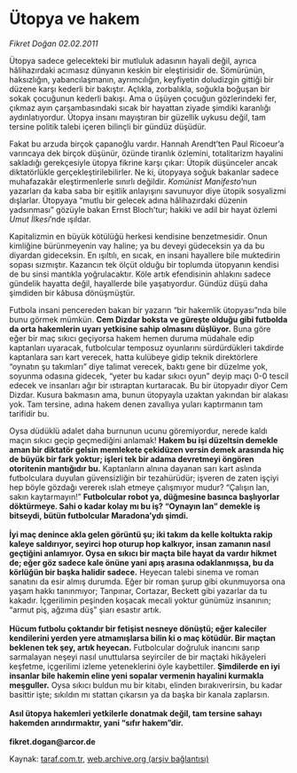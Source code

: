 # Ütopya ve hakem

*Fikret Doğan 02.02.2011*

<div class="yazi"><p>Ütopya sadece gelecekteki bir mutluluk adasının hayali değil, ayrıca hâlihazırdaki acımasız dünyanın keskin bir eleştirisidir de. Sömürünün, haksızlığın, yabancılaşmanın, ayrımcılığın, keyfiyetin doludizgin gittiği bir düzene karşı kederli bir bakıştır. Açlıkla, zorbalıkla, soğukla boğuşan bir sokak çocuğunun kederli bakışı. Ama o üşüyen çocuğun gözlerindeki fer, çıkmaz ayın çarşambasındaki sıcak bir hayattan ziyade şimdiki karanlığı aydınlatıyordur. Ütopya insanı mayıştıran bir güzellik uykusu değil, tam tersine politik talebi içeren bilinçli bir gündüz düşüdür.</p>
<p>Fakat bu arzuda birçok çapanoğlu vardır. Hannah Arendt’ten Paul Ricoeur’a varıncaya dek birçok düşünür, özünde tiranlık özlemini, totalitarizm hayalini sakladığı gerekçesiyle ütopya fikrine karşı çıkar: Ütopik düşünceler ancak diktatörlükle gerçekleştirilebilirler. Ne ki, ütopyaya soğuk bakanlar sadece muhafazakâr eleştirmenlerle sınırlı değildir. <i>Komünist Manifesto</i>’nun yazarları da kaba saba bir eşitlik anlayışını savunuyor diye ütopik sosyalizmi dışlarlar. Ütopyaya “mutlu bir gelecek adına hâlihazırdaki düzenin yadsınması” gözüyle bakan Ernst Bloch’tur; hakiki ve adil bir hayat özlemi <i>Umut İlkesi</i>’nde ışıldar.</p>
<p>Kapitalizmin en büyük kötülüğü herkesi kendisine benzetmesidir. Onun kimliğine bürünmeyenin vay haline; ya bu deveyi güdeceksin ya da bu diyardan gideceksin. En ışıltılı, en sıcak, en insani hayallere bile muktedirin sopası sızmıştır. Kazancın tek ölçüt olduğu bir toplumda ütopyanın kendisi de bu sinsi mantıkla yoğrulacaktır. Köle artık efendisinin ahlakını sadece gündelik hayatta değil, hayallerde bile yaşatıyordur. Gündüz düşü daha şimdiden bir kâbusa dönüşmüştür.</p>
<p>Futbola insani pencereden bakan bir yazarın “bir hakemlik ütopyası”nda bile bunu görmek mümkün. <b>Cem Dizdar boksta ve güreşte olduğu gibi futbolda da orta hakemlerin uyarı yetkisine sahip olmasını düşlüyor.</b> Buna göre eğer bir maç sıkıcı geçiyorsa hakem hemen duruma müdahale edip kaptanları uyaracak, futbolcular temposuz oyunlarını sürdürdükleri takdirde kaptanlara sarı kart verecek, hatta kulübeye gidip teknik direktörlere “oynatın şu takımları” diye talimat verecek, baktı gene bir düzelme yok, soyunma odasına gidecek, “yeter bu kadar sıkıcı oyun” deyip maçı 0-0 tescil edecek ve insanları ağır bir ıstıraptan kurtaracak. Bu bir ütopyadır diyor Cem Dizdar. Kusura bakmasın ama, bunun ütopyayla uzaktan yakından bir alakası yok. Tam tersine, adına hakem denen zavallıya yuları kaptırmanın tam tarifidir bu.</p>
<p>Oysa düdüklü adalet daha burnunun ucunu göremiyordur, nerede kaldı maçın sıkıcı geçip geçmediğini anlamak! <b>Hakem bu işi düzeltsin demekle aman bir diktatör gelsin memlekete çekidüzen versin demek arasında hiç de büyük bir fark yoktur; işleri tek bir adama devretmeyi öngören otoritenin mantığıdır bu.</b> Kaptanların alnına dayanan sarı kart aslında futbolculara duyulan güvensizliğin bir tezahürüdür; işveren de zaten işçiyi hep böyle gözdağı vererek ıslah etmeye çalışmıyor mudur? “Çalışın lan, sakın kaytarmayın!” <b>Futbolcular robot ya, düğmesine basınca başlıyorlar döktürmeye. Sahi o kadar kolay mı bu iş? “Oynayın lan” demekle iş bitseydi, bütün futbolcular Maradona’ydı şimdi.<br/><br/></b><b>İyi maç denince akla gelen görüntü şu; iki takım da kelle koltukta rakip kaleye saldırıyor, seyirci hop oturup hop kalkıyor, insan zamanın nasıl geçtiğini anlamıyor. Oysa en sıkıcı bir maçta bile hayat da vardır hikmet de; eğer göz sadece kale önüne yani apış arasına odaklanmışsa, bu da körlüğün bir başka halidir sadece.</b> Heyecan talebi sinema ve roman sanatını da esir almış durumda. Eğer bir roman şurup gibi okunmuyorsa ona yaşam hakkı tanınmıyor; Tanpınar, Cortazar, Beckett gibi yazarlar da tu kakadır. İçgerilimin peşinden koşacak mecali yoktur günümüz insanının; “armut piş, ağzıma düş” şiarı esastır artık.<br/><br/><b>Hücum futbolu çoktandır bir fetişist nesneye dönüştü; eğer kaleciler kendilerini yerden yere atmamışlarsa bilin ki o maç kötüdür. Bir maçtan beklenen tek şey, artık heyecan.</b> Futbolcular doğruluk inancını sarıp sarmalayan neşeyi nasıl unuttularsa seyirciler de bir maçtaki hikâyeleri keşfetme, içgerilimi izleme yeteneklerini öyle kaybettiler. <b>Şimdilerde en iyi insanlar bile hakemin eline yeni sopalar vermenin hayalini kurmakla meşguller.</b> Oysa sıkıcı buldun mu bir kitabı, elinden bırakıverirsin, bu kadar basittir işte; sıkıldın mı stattan çıkarsın ya da başka bir kanala zaplarsın.<br/><br/><b>Asıl ütopya hakemleri yetkilerle donatmak değil, tam tersine sahayı hakemden arındırmaktır, yani “sıfır hakem”dir.<br/><br/></b><b>fikret.dogan@arcor.de</b></p>
</div>

Kaynak: [taraf.com.tr](http://www.taraf.com.tr/fikret-dogan/makale-utopya-ve-hakem.htm), [web.archive.org (arşiv bağlantısı)](http://web.archive.org/web/20131107153257/http://www.taraf.com.tr/fikret-dogan/makale-utopya-ve-hakem.htm)
